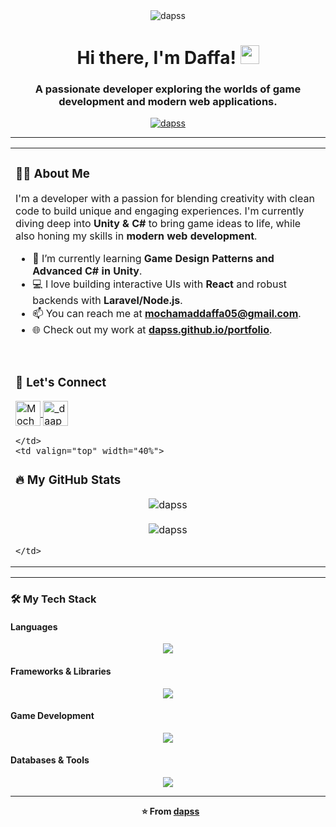 <div id="header" align="center">
  <img src="https://komarev.com/ghpvc/?username=dapss&label=PROFILE+VIEWS&style=for-the-badge&color=blueviolet" alt="dapss"/>
  <h1>
    Hi there, I'm Daffa! 
    <img src="https://media.giphy.com/media/hvRJCLFzcasrR4ia7z/giphy.gif" width="30px"/>
  </h1>
  <h3 align="center">A passionate developer exploring the worlds of game development and modern web applications.</h3>
</div>

<div align="center">
  <a href="https://github.com/ryo-ma/github-profile-trophy">
    <img src="https://github-profile-trophy.vercel.app/?username=dapss&theme=tokyonight&no-frame=true&row=1&margin-w=15&margin-h=15" alt="dapss" />
  </a>
</div>

---

<table>
  <tr>
    <td valign="top" width="60%">

### 👨‍💻 About Me

I'm a developer with a passion for blending creativity with clean code to build unique and engaging experiences. I'm currently diving deep into **Unity & C#** to bring game ideas to life, while also honing my skills in **modern web development**.

- 🌱 I’m currently learning **Game Design Patterns and Advanced C# in Unity**.
- 💻 I love building interactive UIs with **React** and robust backends with **Laravel/Node.js**.
- 📫 You can reach me at **mochamaddaffa05@gmail.com**.
- 🌐 Check out my work at [**dapss.github.io/portfolio**](https://dapss.github.io/portfolio).

<br>

### 🤝 Let's Connect

<p align="left">
  <a href="https://www.linkedin.com/in/mochamaddaffa/" target="blank">
    <img align="center" src="https://skillicons.dev/icons?i=linkedin" height="40" width="40" alt="Mochamad Daffa" />
  </a>
  <a href="https://instagram.com/_daaps/" target="blank">
    <img align="center" src="https://skillicons.dev/icons?i=instagram" height="40" width="40" alt="_daaps" />
  </a>
</p>

    </td>
    <td valign="top" width="40%">

### 🔥 My GitHub Stats

<p align="center">
  <img align="center" src="https://github-readme-stats.vercel.app/api?username=dapss&show_icons=true&locale=en&theme=tokyonight&hide_border=true" alt="dapss" />
  <br><br>
  <img align="center" src="https://github-readme-stats.vercel.app/api/top-langs?username=dapss&layout=compact&theme=tokyonight&hide_border=true" alt="dapss" />
</p>

    </td>
  </tr>
</table>

---

### 🛠️ My Tech Stack

#### Languages
<p align="center">
  <img src="https://skillicons.dev/icons?i=cs,java,js,php,py,html,css" />
</p>

#### Frameworks & Libraries
<p align="center">
  <img src="https://skillicons.dev/icons?i=react,laravel,nodejs" />
</p>

#### Game Development
<p align="center">
  <img src="https://skillicons.dev/icons?i=unity" />
</p>

#### Databases & Tools
<p align="center">
  <img src="https://skillicons.dev/icons?i=mysql,mongodb,git,vscode" />
</p>

---

<p align="center">
  <b>⭐️ From <a href="https://github.com/dapss">dapss</a></b>
</p>
